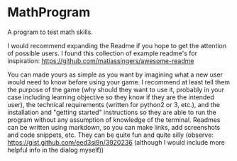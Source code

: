 # MathProgram
A program to test math skills.

I would recommend expanding the Readme if you hope to get the attention of possible users.
I found this collection of example readme's for inspiration: https://github.com/matiassingers/awesome-readme

You can made yours as simple as you want by imagining what a new user would need to know before using your game.  I recommend at least tell them the purpose of the game (why should they want to use it, probably in your case including learning objective so they know if they are the intended user), the technical requirements (written for python2 or 3, etc.), and the installation and "getting started" instructions so they are able to run the program without any assumption of knowledge of the terminal.  Readmes can be written using markdown, so you can make links, add screenshots and code snippets, etc.  They can be quite fun and quite silly (observe: https://gist.github.com/eed3si9n/3920236 (although I would include more helpful info in the dialog myself))

